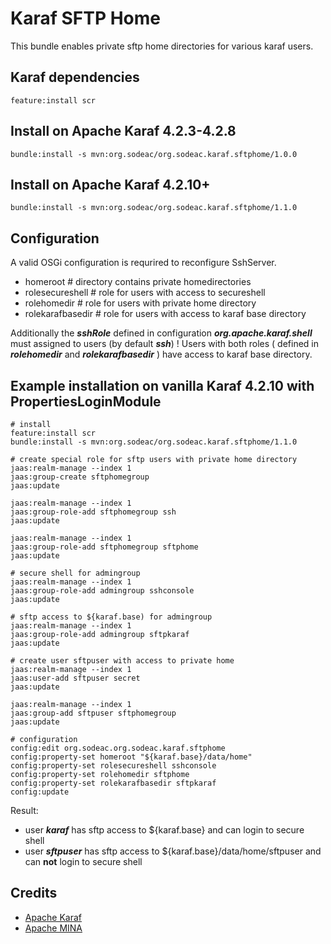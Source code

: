 # Karaf SFTP Home

This bundle enables private sftp home directories for various karaf users.

## Karaf dependencies
```
feature:install scr
```

## Install on Apache Karaf 4.2.3-4.2.8

```
bundle:install -s mvn:org.sodeac/org.sodeac.karaf.sftphome/1.0.0
```

## Install on Apache Karaf 4.2.10+

```
bundle:install -s mvn:org.sodeac/org.sodeac.karaf.sftphome/1.1.0
```


## Configuration

A valid OSGi configuration is requrired to reconfigure SshServer.

* homeroot          # directory contains private homedirectories
* rolesecureshell   # role for users with access to secureshell
* rolehomedir       # role for users with private home directory
* rolekarafbasedir  # role for users with access to karaf base directory

Additionally the **_sshRole_** defined in configuration **_org.apache.karaf.shell_** must assigned to users (by default **_ssh_**) !
Users with both roles ( defined in **_rolehomedir_** and **_rolekarafbasedir_** ) have access to karaf base directory.

## Example installation on vanilla Karaf 4.2.10 with PropertiesLoginModule

```
# install
feature:install scr
bundle:install -s mvn:org.sodeac/org.sodeac.karaf.sftphome/1.1.0

# create special role for sftp users with private home directory
jaas:realm-manage --index 1
jaas:group-create sftphomegroup
jaas:update

jaas:realm-manage --index 1
jaas:group-role-add sftphomegroup ssh
jaas:update

jaas:realm-manage --index 1
jaas:group-role-add sftphomegroup sftphome
jaas:update

# secure shell for admingroup
jaas:realm-manage --index 1
jaas:group-role-add admingroup sshconsole
jaas:update

# sftp access to ${karaf.base) for admingroup 
jaas:realm-manage --index 1
jaas:group-role-add admingroup sftpkaraf
jaas:update

# create user sftpuser with access to private home
jaas:realm-manage --index 1
jaas:user-add sftpuser secret
jaas:update

jaas:realm-manage --index 1
jaas:group-add sftpuser sftphomegroup
jaas:update

# configuration
config:edit org.sodeac.org.sodeac.karaf.sftphome
config:property-set homeroot "${karaf.base}/data/home"
config:property-set rolesecureshell sshconsole
config:property-set rolehomedir sftphome
config:property-set rolekarafbasedir sftpkaraf
config:update
```
Result:
* user **_karaf_** has sftp access to ${karaf.base} and can login to secure shell
* user **_sftpuser_** has sftp access to ${karaf.base}/data/home/sftpuser and can **not** login to secure shell

## Credits
 * [Apache Karaf](https://karaf.apache.org/)
 * [Apache MINA](https://mina.apache.org/)
